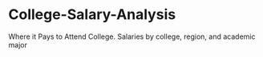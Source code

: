 # College-Salary-Analysis
Where it Pays to Attend College. Salaries by college, region, and academic major
